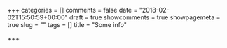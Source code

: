 +++
categories = []
comments = false
date = "2018-02-02T15:50:59+00:00"
draft = true
showcomments = true
showpagemeta = true
slug = ""
tags = []
title = "Some info"

+++
